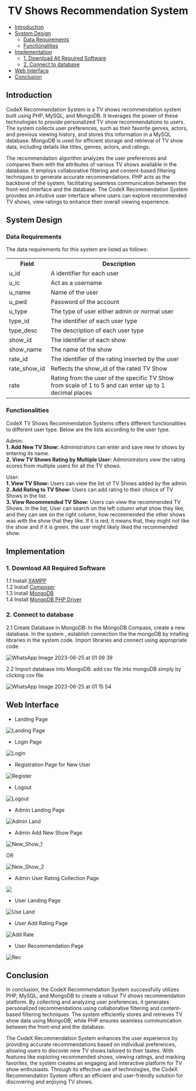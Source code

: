 <h1 align='center'>TV Shows Recommendation System</h1>


- [Introduction](#introduction)
- [System Design](#system-design)
  - [Data Requirements](#data-requirements)
  - [Functionalities](#functionalities)
- [Implementation](#implementation)
  - [1. Download All Required Software](#1-download-all-required-software)
  - [2. Connect to database](#2-connect-to-database)
- [Web Interface](#web-interface)
- [Conclusion](#conclusion)


## Introduction
CodeX Recommendation System is a TV shows recommendation system built using PHP, MySQL, and MongoDB. It leverages the power of these technologies to provide personalized TV show recommendations to users. The system collects user preferences, such as their favorite genres, actors, and previous viewing history, and stores this information in a MySQL database. MongoDB is used for efficient storage and retrieval of TV show data, including details like titles, genres, actors, and ratings.

The recommendation algorithm analyzes the user preferences and compares them with the attributes of various TV shows available in the database. It employs collaborative filtering and content-based filtering techniques to generate accurate recommendations. PHP acts as the backbone of the system, facilitating seamless communication between the front-end interface and the database. The CodeX Recommendation System provides an intuitive user interface where users can explore recommended TV shows, view ratings to enhance their overall viewing experience.


## System Design

### Data Requirements
 The data requirements for this system are listed as follows:
  <table>
  <tr>
    <th>Field</th>
    <th>Description</th>
  </tr>
  <tr>
    <td>u_id</td>
    <td>A identifier for each user</td>
  </tr>
  <tr>
    <td>u_ic</td>
    <td>Act as a username</td>
  </tr>
  <tr>
    <td>u_name</td>
    <td>Name of the user</td>
  </tr>
  <tr>
    <td>u_pwd</td>
    <td>Password of the account</td>
  </tr>
  <tr>
    <td>u_type</td>
    <td>The type of user either admin or normal user</td>
  </tr>
  <tr>
    <td>type_id</td>
    <td>The identifier of each user type</td>
  </tr>
  <tr>
    <td>type_desc</td>
    <td>The description of each user type</td>
  </tr>
  <tr>
    <td>show_id</td>
    <td>The identifier of each show</td>
  </tr>
  <tr>
    <td>show_name</td>
    <td>The name of the show</td>
  </tr>
    <tr>
    <td>rate_id</td>
    <td>The identifier of the rating inserted by the user</td>
  </tr>
    <tr>
    <td>rate_show_id</td>
    <td>Reflects the show_id of the rated TV Show</td>
  </tr>
     <tr>
    <td>rate</td>
    <td>Rating from the user of the specific TV Show from scale of 1 to 5 and can enter up to 1 decimal places</td>
  </tr>
</table>

### Functionalities
CodeX TV Shows Recommendation Systems offers different functionalities to different user type. Below are the lists according to the user type.

Admin:<br>
**1. Add New TV Show:** Administrators can enter and save new tv shows by entering its name. <br>
**2. View TV Shows Rating by Multiple User:** Administrators view the rating scores from multiple users for all the TV shows.<br>

User:<br>
**1. View TV Show:** Users can view the list of TV Shows added by the admin.<br>
**2. Add Rating to TV Show:** Users can add rating to their choice of TV Shows in the list.<br>
**3. View Recommended TV Show:** Users can view the recommended TV Shows. In the list, User can search on the left column what show they like, and they can see on the right column, how recommended the other shows was with the show that they like. If it is red, it means that, they might not like the show and if it is green, the user might likely liked the recommended show.

## Implementation

### 1. Download All Required Software

1.1 Install [XAMPP](https://www.apachefriends.org/download.html) <br>
1.2 Install [Composer](https://getcomposer.org/download/) <br>
1.3 Install [MongoDB](https://www.mongodb.com/try/download/community) <br>
1.4 Install [MongoDB PHP Driver](https://pecl.php.net/package/mongodb) <br>

### 2. Connect to database
2.1 Create Database in MongoDB: In the MongoDB Compass, create a new database. In the system , establish connection the the mongoDB by intalling libraries in the system code. Import libraries and connect using appropriate code.

![WhatsApp Image 2023-06-25 at 01 09 39](https://github.com/drshahizan/special-topic-data-engineering/assets/96984290/8433ec02-f2eb-41d7-9671-7f9ce8a782fe)

2.2 Import database into MongoDB: add csv file into mongoDB simply by clicking csv file.

![WhatsApp Image 2023-06-25 at 01 15 54](https://github.com/drshahizan/special-topic-data-engineering/assets/96984290/5dcee2c6-a7f4-4a50-a11b-65dddc6aab2e)

## Web Interface
- Landing Page
  
![Landing Page](https://github.com/drshahizan/special-topic-data-engineering/blob/main/materials/mongodb/submission/CodeX/img/landing_page.png)

- Login Page
  
![Login](https://github.com/drshahizan/special-topic-data-engineering/blob/main/materials/mongodb/submission/CodeX/img/login_page.png)

- Registration Page for New User
  
![Register](https://github.com/drshahizan/special-topic-data-engineering/blob/main/materials/mongodb/submission/CodeX/img/register.png)

- Logout
  
![Logout](https://github.com/drshahizan/special-topic-data-engineering/blob/main/materials/mongodb/submission/CodeX/img/logout.png)

- Admin Landing Page
  
![Admin Land](https://github.com/drshahizan/special-topic-data-engineering/blob/main/materials/mongodb/submission/CodeX/img/admin_land.png)

- Admin Add New Show Page
  
![New_Show_1](https://github.com/drshahizan/special-topic-data-engineering/blob/main/materials/mongodb/submission/CodeX/img/admin_add_show.png)

OR

![New_Show_2](https://github.com/drshahizan/special-topic-data-engineering/blob/main/materials/mongodb/submission/CodeX/img/admin_add_show2.png)

- Admin User Rating Collection Page
  
![](https://github.com/drshahizan/special-topic-data-engineering/blob/main/materials/mongodb/submission/CodeX/img/admin_rating_view.png)

- User Landing Page
  
![Use Land](https://github.com/drshahizan/special-topic-data-engineering/blob/main/materials/mongodb/submission/CodeX/img/user_land.png)

- User Add Rating Page
  
![Add Rate](https://github.com/drshahizan/special-topic-data-engineering/blob/main/materials/mongodb/submission/CodeX/img/user_rate.png)

- User Recommendation Page
  
![Rec](https://github.com/drshahizan/special-topic-data-engineering/blob/main/materials/mongodb/submission/CodeX/img/recommendation_view.png)


## Conclusion

In conclusion, the CodeX Recommendation System successfully utilizes PHP, MySQL, and MongoDB to create a robust TV shows recommendation platform. By collecting and analyzing user preferences, it generates personalized recommendations using collaborative filtering and content-based filtering techniques. The system efficiently stores and retrieves TV show data using MongoDB, while PHP ensures seamless communication between the front-end and the database.

The CodeX Recommendation System enhances the user experience by providing accurate recommendations based on individual preferences, allowing users to discover new TV shows tailored to their tastes. With features like exploring recommended shows, viewing ratings, and marking favorites, the system creates an engaging and interactive platform for TV show enthusiasts. Through its effective use of technologies, the CodeX Recommendation System offers an efficient and user-friendly solution for discovering and enjoying TV shows.



